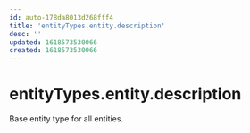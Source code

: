 ```yaml
---
id: auto-178da8013d268fff4
title: 'entityTypes.entity.description'
desc: ''
updated: 1618573530066
created: 1618573530066
---
```

# entityTypes.entity.description

Base entity type for all entities.